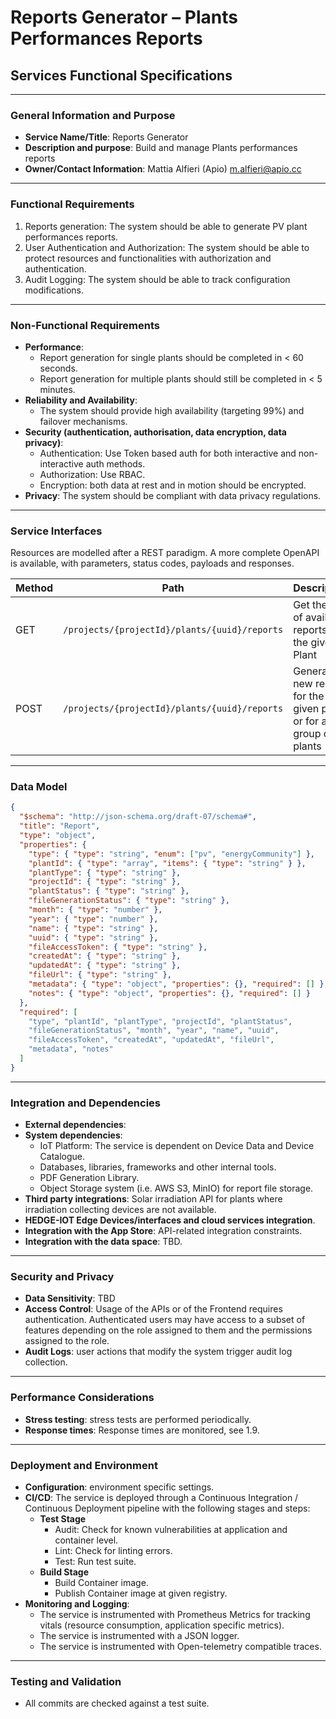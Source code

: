 # Reports Generator – Plants Performances Reports

## Services Functional Specifications

---

### General Information and Purpose
- **Service Name/Title**: Reports Generator
- **Description and purpose**: Build and manage Plants performances reports
- **Owner/Contact Information**: Mattia Alfieri (Apio) <m.alfieri@apio.cc>

---

### Functional Requirements
1. Reports generation: The system should be able to generate PV plant performances reports.
2. User Authentication and Authorization: The system should be able to protect resources and functionalities with authorization and authentication.
3. Audit Logging: The system should be able to track configuration modifications.

---

### Non-Functional Requirements
- **Performance**:
  - Report generation for single plants should be completed in < 60 seconds.
  - Report generation for multiple plants should still be completed in < 5 minutes.
- **Reliability and Availability**:
  - The system should provide high availability (targeting 99%) and failover mechanisms.
- **Security (authentication, authorisation, data encryption, data privacy)**:
  - Authentication: Use Token based auth for both interactive and non-interactive auth methods.
  - Authorization: Use RBAC.
  - Encryption: both data at rest and in motion should be encrypted.
- **Privacy**: The system should be compliant with data privacy regulations.

---

### Service Interfaces
Resources are modelled after a REST paradigm. A more complete OpenAPI is available, with parameters, status codes, payloads and responses.

| Method | Path | Description |
|--------|------|-------------|
| GET    | `/projects/{projectId}/plants/{uuid}/reports` | Get the list of available reports for the given Plant |
| POST   | `/projects/{projectId}/plants/{uuid}/reports` | Generate a new report for the given plant or for a group of plants |

---

### Data Model
```json
{
  "$schema": "http://json-schema.org/draft-07/schema#",
  "title": "Report",
  "type": "object",
  "properties": {
    "type": { "type": "string", "enum": ["pv", "energyCommunity"] },
    "plantId": { "type": "array", "items": { "type": "string" } },
    "plantType": { "type": "string" },
    "projectId": { "type": "string" },
    "plantStatus": { "type": "string" },
    "fileGenerationStatus": { "type": "string" },
    "month": { "type": "number" },
    "year": { "type": "number" },
    "name": { "type": "string" },
    "uuid": { "type": "string" },
    "fileAccessToken": { "type": "string" },
    "createdAt": { "type": "string" },
    "updatedAt": { "type": "string" },
    "fileUrl": { "type": "string" },
    "metadata": { "type": "object", "properties": {}, "required": [] },
    "notes": { "type": "object", "properties": {}, "required": [] }
  },
  "required": [
    "type", "plantId", "plantType", "projectId", "plantStatus",
    "fileGenerationStatus", "month", "year", "name", "uuid",
    "fileAccessToken", "createdAt", "updatedAt", "fileUrl",
    "metadata", "notes"
  ]
}
```

---

### Integration and Dependencies
- **External dependencies**:
- **System dependencies**:
  - IoT Platform: The service is dependent on Device Data and Device Catalogue.
  - Databases, libraries, frameworks and other internal tools.
  - PDF Generation Library.
  - Object Storage system (i.e. AWS S3, MinIO) for report file storage.
- **Third party integrations**: Solar irradiation API for plants where irradiation collecting devices are not available.
- **HEDGE-IOT Edge Devices/interfaces and cloud services integration**.
- **Integration with the App Store**: API-related integration constraints.
- **Integration with the data space**: TBD.

---

### Security and Privacy
- **Data Sensitivity**: TBD
- **Access Control**: Usage of the APIs or of the Frontend requires authentication. Authenticated users may have access to a subset of features depending on the role assigned to them and the permissions assigned to the role.
- **Audit Logs**: user actions that modify the system trigger audit log collection.

---

### Performance Considerations
- **Stress testing**: stress tests are performed periodically.
- **Response times**: Response times are monitored, see 1.9.

---

### Deployment and Environment
- **Configuration**: environment specific settings.
- **CI/CD**: The service is deployed through a Continuous Integration / Continuous Deployment pipeline with the following stages and steps:
  - **Test Stage**
    - Audit: Check for known vulnerabilities at application and container level.
    - Lint: Check for linting errors.
    - Test: Run test suite.
  - **Build Stage**
    - Build Container image.
    - Publish Container image at given registry.
- **Monitoring and Logging**:
  - The service is instrumented with Prometheus Metrics for tracking vitals (resource consumption, application specific metrics).
  - The service is instrumented with a JSON logger.
  - The service is instrumented with Open-telemetry compatible traces.

---

### Testing and Validation
- All commits are checked against a test suite.
